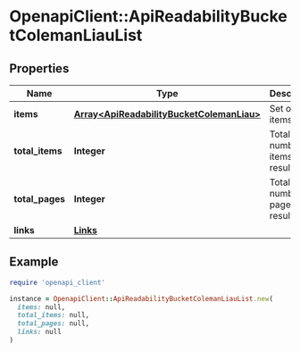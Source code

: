 # OpenapiClient::ApiReadabilityBucketColemanLiauList

## Properties

| Name | Type | Description | Notes |
| ---- | ---- | ----------- | ----- |
| **items** | [**Array&lt;ApiReadabilityBucketColemanLiau&gt;**](ApiReadabilityBucketColemanLiau.md) | Set of items. |  |
| **total_items** | **Integer** | Total number of items in result set. |  |
| **total_pages** | **Integer** | Total number of pages in result set. |  |
| **links** | [**Links**](Links.md) |  | [optional] |

## Example

```ruby
require 'openapi_client'

instance = OpenapiClient::ApiReadabilityBucketColemanLiauList.new(
  items: null,
  total_items: null,
  total_pages: null,
  links: null
)
```

